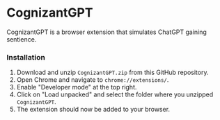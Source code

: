 # CognizantGPT
CognizantGPT is a browser extension that simulates ChatGPT gaining sentience.

### Installation

1. Download and unzip `CognizantGPT.zip` from this GitHub repository.
2. Open Chrome and navigate to `chrome://extensions/`.
3. Enable "Developer mode" at the top right.
4. Click on "Load unpacked" and select the folder where you unzipped `CognizantGPT`.
5. The extension should now be added to your browser.
